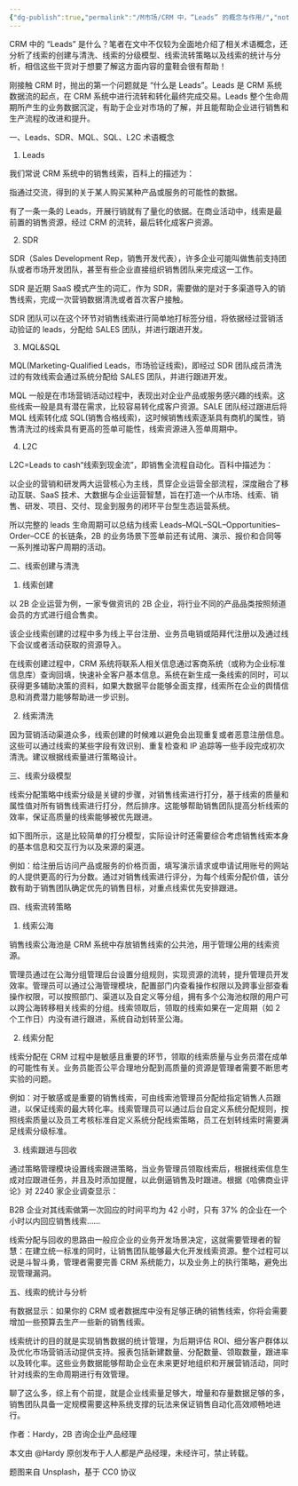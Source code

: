 ```yaml
---
{"dg-publish":true,"permalink":"/M市场/CRM 中，“Leads” 的概念与作用/","noteIcon":"","created":"2022-06-21T14:40:12.706+08:00","updated":"2024-04-24T00:42:34.185+08:00"}
---
```



CRM 中的 “Leads” 是什么？笔者在文中不仅较为全面地介绍了相关术语概念，还分析了线索的创建与清洗、线索的分级模型、线索流转策略以及线索的统计与分析，相信这些干货对于想要了解这方面内容的童鞋会很有帮助！

刚接触 CRM 时，抛出的第一个问题就是 “什么是 Leads”。Leads 是 CRM 系统数据流的起点，在 CRM 系统中进行流转和转化最终完成交易。Leads 整个生命周期所产生的业务数据沉淀，有助于企业对市场的了解，并且能帮助企业进行销售和生产流程的改进和提升。

一、Leads、SDR、MQL、SQL、L2C 术语概念

1. Leads

我们常说 CRM 系统中的销售线索，百科上的描述为：

指通过交流，得到的关于某人购买某种产品或服务的可能性的数据。

有了一条一条的 Leads，开展行销就有了量化的依据。在商业活动中，线索是最前置的销售资源，经过 CRM 的流转，最后转化成客户资源。

2. SDR

SDR（Sales Development Rep，销售开发代表），许多企业可能叫做售前支持团队或者市场开发团队，甚至有些企业直接组织销售团队来完成这一工作。

SDR 是近期 SaaS 模式产生的词汇，作为 SDR，需要做的是对于多渠道导入的销售线索，完成一次营销数据清洗或者首次客户接触。

SDR 团队可以在这个环节对销售线索进行简单地打标签分组，将依据经过营销活动验证的 leads，分配给 SALES 团队，并进行跟进开发。

3. MQL&SQL

MQL(Marketing-Qualified Leads，市场验证线索)，即经过 SDR 团队成员清洗过的有效线索会通过系统分配给 SALES 团队，并进行跟进开发。

MQL 一般是在市场营销活动过程中，表现出对企业产品或服务感兴趣的线索。这些线索一般是具有潜在需求，比较容易转化成客户资源。SALE 团队经过跟进后将 MQL 线索转化成 SQL(销售合格线索)，这时候销售线索逐渐具有商机的属性，销售清洗过的线索具有更高的签单可能性，线索资源进入签单周期中。

4. L2C

L2C=Leads to cash“线索到现金流”，即销售全流程自动化。百科中描述为：

以企业的营销和研发两大运营核心为主线，贯穿企业运营全部流程，深度融合了移动互联、SaaS 技术、大数据与企业运营智慧，旨在打造一个从市场、线索、销售、研发、项目、交付、现金到服务的闭环平台型生态运营系统。

所以完整的 leads 生命周期可以总结为线索 Leads–MQL–SQL–Opportunities–Order–CCE 的长链条，2B 的业务场景下签单前还有试用、演示、报价和合同等一系列推动客户周期的活动。

二、线索创建与清洗

1. 线索创建

以 2B 企业运营为例，一家专做资讯的 2B 企业，将行业不同的产品品类按照频道会员的方式进行组合售卖。

该企业线索创建的过程中多为线上平台注册、业务员电销或陌拜代注册以及通过线下会议或者活动获取的资源导入。

在线索创建过程中，CRM 系统将联系人相关信息通过客商系统（或称为企业标准信息库）查询回填，快速补全客户基本信息。系统在新生成一条线索的同时，可以获得更多辅助决策的资料，如果大数据平台能够全面支撑，线索所在企业的舆情信息和消费潜力能够帮助进一步识别。

2. 线索清洗

因为营销活动渠道众多，线索创建的时候难以避免会出现重复或者恶意注册信息。这些可以通过线索的某些字段有效识别、重复检查和 IP 追踪等一些手段完成初次清洗。建议根据线索量进行策略设计。

三、线索分级模型

线索分配策略中线索分级是关键的步骤，对销售线索进行打分，基于线索的质量和属性值对所有销售线索进行打分，然后排序。这能够帮助销售团队提高分析线索的效率，保证高质量的线索能够被优先跟进。

如下图所示，这是比较简单的打分模型，实际设计时还需要综合考虑销售线索本身的基本信息和交互行为以及来源的渠道。

例如：给注册后访问产品或服务的价格页面，填写演示请求或申请试用账号的网站的人提供更高的行为分数。通过对销售线索进行评分，为每个线索分配价值，该分数有助于销售团队确定优先的销售目标，对重点线索优先安排跟进。

四、线索流转策略

1. 线索公海

销售线索公海池是 CRM 系统中存放销售线索的公共池，用于管理公用的线索资源。

管理员通过在公海分组管理后台设置分组规则，实现资源的流转，提升管理员开发效率。管理员可以通过公海管理模块，配置部门内查看操作权限以及跨事业部查看操作权限，可以按照部门、渠道以及自定义等分组，拥有多个公海池权限的用户可以跨公海转移相关线索的分组。线索领取后，领取的线索如果在一定周期（如 2 个工作日）内没有进行跟进，系统自动划转至公海。

2. 线索分配

线索分配在 CRM 过程中是敏感且重要的环节，领取的线索质量与业务员潜在成单的可能性有关。业务员能否公平合理地分配到高质量的资源是管理者需要不断思考实验的问题。

例如：对于敏感或是重要的销售线索，可由线索池管理员分配给指定销售人员跟进，以保证线索的最大转化率。线索管理员可以通过后台自定义系统分配规则，按照线索质量以及员工考核标准自定义系统分配线索策略，员工在划转线索时需要满足线索分级标准。

3. 线索跟进与回收

通过策略管理模块设置线索跟进策略，当业务管理员领取线索后，根据线索信息生成对应跟进任务，并且及时添加提醒，以此倒逼销售及时跟进。根据《哈佛商业评论》对 2240 家企业调查显示：

B2B 企业对其线索做第一次回应的时间平均为 42 小时，只有 37% 的企业在一个小时以内回应销售线索……

线索分配与回收的思路由一般应企业的业务开发场景决定，这就需要管理者的智慧：在建立统一标准的同时，让销售团队能够最大化开发线索资源。整个过程可以说是斗智斗勇，管理者需要完善 CRM 系统能力，以及业务上的执行策略，避免出现管理漏洞。

五、线索的统计与分析

有数据显示：如果你的 CRM 或者数据库中没有足够正确的销售线索，你将会需要增加一些预算去生产一些新的销售线索。

线索统计的目的就是实现销售数据的统计管理，为后期评估 ROI、细分客户群体以及优化市场营销活动提供支持。报表包括新建数量、分配数量、领取数量，跟进率以及转化率。这些业务数据能够帮助企业在未来更好地组织和开展营销活动，同时针对线索的生命周期进行有效管理。

聊了这么多，综上有个前提，就是企业线索量足够大，增量和存量数据足够的多，销售团队具备一定规模需要这种系统支撑的玩法来保证销售自动化高效顺畅地进行。

作者：Hardy，2B 咨询企业产品经理

本文由 @Hardy 原创发布于人人都是产品经理，未经许可，禁止转载。

题图来自 Unsplash，基于 CC0 协议